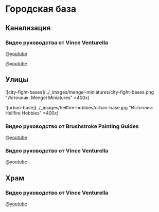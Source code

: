 # Городская база

## Канализация

### Видео руководства от Vince Venturella

@[youtube](https://youtu.be/VDVOzRqqH_A?si=TfJxOVamK-q1_ko9)

@[youtube](https://youtu.be/10tFIOCZyq4?si=SObSUbMaI1Okb3Jc)

## Улицы

![city-fight-bases](../_images/mengel-miniatures/city-fight-bases.png "Источник: Mengel Miniatures" =400x)

![urban-base](../_images/hellfire-hobbies/urban-base.jpg "Источник: Hellfire Hobbies" =400x)

### Видео руководство от Brushstroke Painting Guides

@[youtube](https://youtu.be/fwhYsYBPM3Q?si=5T7gW900uk70w52g)

### Видео руководство от Vince Venturella

@[youtube](https://youtu.be/ZAzucQbdzNw?si=uM2Ik7ABKMwuGZ7f)

## Храм

### Видео руководство от Vince Venturella

@[youtube](https://youtu.be/SubSD9BiH-g?si=QYLG9CvLIgqeLr9R)
